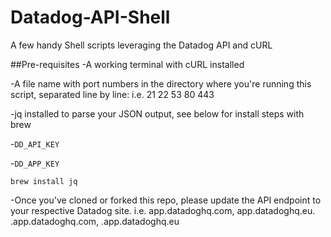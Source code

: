 # Datadog-API-Shell
A few handy Shell scripts leveraging the Datadog API and cURL

##Pre-requisites
-A working terminal with cURL installed  

-A file name with port numbers in the directory where you're running this script, separated line by line: i.e.
21
22
53
80
443

-jq installed to parse your JSON output, see below for install steps with brew


-`DD_API_KEY`  

-`DD_APP_KEY`  


```
brew install jq
```

-Once you've cloned or forked this repo, please update the API endpoint to your respective Datadog site. i.e. app.datadoghq.com, app.datadoghq.eu. <custom-subdomain>.app.datadoghq.com, <custom-subdomain>.app.datadoghq.eu
